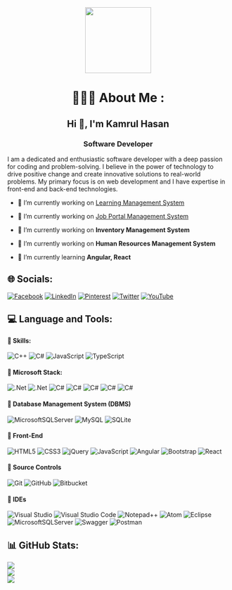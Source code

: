 <div align="center">
  <img height="150" src="https://camo.githubusercontent.com/62da68eb62b1e5f175f7d1f0191dd89a653d7908feb22d37d4a0ab07365d6791/68747470733a2f2f6d656469612e67697068792e636f6d2f6d656469612f4d3967624264396e6244724f5475314d71782f67697068792e676966"  />
  

  
# 🙋🏿‍♂️ About Me :
<h2 align="center">Hi 👋, I'm Kamrul Hasan</h2>
<h3 align="center">Software Developer</h3>


<div align="left">

I am a dedicated and enthusiastic software developer with a deep passion for coding and problem-solving. I believe in the power of technology to drive positive change and create innovative solutions to real-world problems. My primary focus is on web development and I have expertise in front-end and back-end technologies.

<div align="left">

- 🔭 I’m currently working on [Learning Management System](https://tsoftlms.com/)

- 🔭 I’m currently working on [Job Portal Management System](https://techjobbd.com/)

- 🔭 I’m currently working on **Inventory Management System**

- 🔭 I’m currently working on **Human Resources Management System**

- 🌱 I’m currently learning **Angular, React**





## 🌐 Socials:
[![Facebook](https://img.shields.io/badge/Facebook-%231877F2.svg?logo=Facebook&logoColor=white)](https://facebook.com/khpolashbd) 
[![LinkedIn](https://img.shields.io/badge/LinkedIn-%230077B5.svg?logo=linkedin&logoColor=white)](https://linkedin.com/in/khpolash) 
[![Pinterest](https://img.shields.io/badge/Pinterest-%23E60023.svg?logo=Pinterest&logoColor=white)](https://pinterest.com/khpolash) 
[![Twitter](https://img.shields.io/badge/Twitter-%231DA1F2.svg?logo=Twitter&logoColor=white)](https://twitter.com/khpolashbd) 
[![YouTube](https://img.shields.io/badge/YouTube-%23FF0000.svg?logo=YouTube&logoColor=white)](https://youtube.com/@khpolash) 

## 💻 Language and Tools:

#### 🔗 Skills:

![C++](https://img.shields.io/badge/c++-%2300599C.svg?style=for-the-badge&logo=c%2B%2B&logoColor=white)
![C#](https://img.shields.io/badge/c%23-%23239120.svg?style=for-the-badge&logo=c-sharp&logoColor=white)
![JavaScript](https://img.shields.io/badge/javascript-%23323330.svg?style=for-the-badge&logo=javascript&logoColor=%23F7DF1E) 
![TypeScript](https://img.shields.io/badge/typescript-%23007ACC.svg?style=for-the-badge&logo=typescript&logoColor=white) 

#### 🔗 Microsoft Stack:

![.Net](https://img.shields.io/badge/.NET6-5C2D91?style=for-the-badge&logo=.net&logoColor=white) 
![.Net](https://img.shields.io/badge/Microsoft.NET-5C2D91?style=for-the-badge&logo=.net&logoColor=white) 
![C#](https://img.shields.io/badge/NET6-23239120?style=for-the-badge&logo=c-sharp&logoColor=white)
![C#](https://img.shields.io/badge/Asp.Ne&nbsp;MVC&nbsp;5-5C2D91?style=for-the-badge&logo=c-sharp&logoColor=white)
![C#](https://img.shields.io/badge/Asp.Ne&nbsp;Core&nbsp;3.0-5C2D91?style=for-the-badge&logo=c-sharp&logoColor=white)
![C#](https://img.shields.io/badge/Asp.Ne&nbsp;Core&nbsp;6.0-5C2D91?style=for-the-badge&logo=c-sharp&logoColor=white)
![C#](https://img.shields.io/badge/Asp.Ne&nbsp;Core&nbsp;Web&nbsp;Api-5C2D91?style=for-the-badge&logo=c-sharp&logoColor=white)

#### 🔗 Database Management System (DBMS)

![MicrosoftSQLServer](https://img.shields.io/badge/Microsoft%20SQL%20Sever-CC2927?style=for-the-badge&logo=microsoft%20sql%20server&logoColor=white) 
![MySQL](https://img.shields.io/badge/mysql-%2300f.svg?style=for-the-badge&logo=mysql&logoColor=white) 
![SQLite](https://img.shields.io/badge/sqlite-%2307405e.svg?style=for-the-badge&logo=sqlite&logoColor=white)


#### 🔗 Front-End

![HTML5](https://img.shields.io/badge/html5-%23E34F26.svg?style=for-the-badge&logo=html5&logoColor=white)
![CSS3](https://img.shields.io/badge/css3-5C2D91.svg?style=for-the-badge&logo=css3&logoColor=white)
![jQuery](https://img.shields.io/badge/jquery-%230769AD.svg?style=for-the-badge&logo=jquery&logoColor=white) ![JavaScript](https://img.shields.io/badge/javascript-%23323330.svg?style=for-the-badge&logo=javascript&logoColor=%23F7DF1E)
![Angular](https://img.shields.io/badge/angular-%23DD0031.svg?style=for-the-badge&logo=angular&logoColor=white) 
![Bootstrap](https://img.shields.io/badge/bootstrap-%23563D7C.svg?style=for-the-badge&logo=bootstrap&logoColor=white) 
![React](https://img.shields.io/badge/react-%2320232a.svg?style=for-the-badge&logo=react&logoColor=%2361DAFB) 

#### 🔗 Source Controls

![Git](https://img.shields.io/badge/git-%23F05033.svg?style=for-the-badge&logo=git&logoColor=white)
![GitHub](https://img.shields.io/badge/github-%23121011.svg?style=for-the-badge&logo=github&logoColor=white)
![Bitbucket](https://img.shields.io/badge/bitbucket-%230047B3.svg?style=for-the-badge&logo=bitbucket&logoColor=white)

#### 🔗 IDEs

![Visual Studio](https://img.shields.io/badge/Visual%20Studio-5C2D91.svg?style=for-the-badge&logo=visual-studio&logoColor=white)
![Visual Studio Code](https://img.shields.io/badge/Visual%20Studio%20Code-0078d7.svg?style=for-the-badge&logo=visual-studio-code&logoColor=white)
![Notepad++](https://img.shields.io/badge/Notepad++-90E59A.svg?style=for-the-badge&logo=notepad%2b%2b&logoColor=black)
![Atom](https://img.shields.io/badge/Atom-%2366595C.svg?style=for-the-badge&logo=atom&logoColor=white)
![Eclipse](https://img.shields.io/badge/Eclipse-FE7A16.svg?style=for-the-badge&logo=Eclipse&logoColor=white)
![MicrosoftSQLServer](https://img.shields.io/badge/Microsoft%20SQL%20Server-CC2927?style=for-the-badge&logo=microsoft%20sql%20server&logoColor=white)
![Swagger](https://img.shields.io/badge/-Swagger-%23Clojure?style=for-the-badge&logo=swagger&logoColor=white)
![Postman](https://img.shields.io/badge/Postman-FF6C37?style=for-the-badge&logo=postman&logoColor=white)




## 📊 GitHub Stats:
![](https://github-readme-stats.vercel.app/api?username=khpolash&theme=default&hide_border=false&include_all_commits=false&count_private=false)<br/>
![](https://github-readme-streak-stats.herokuapp.com/?user=khpolash&theme=default&hide_border=false)<br/>
![](https://github-readme-stats.vercel.app/api/top-langs/?username=khpolash&theme=default&hide_border=false&include_all_commits=false&count_private=false&layout=compact)


<!-- Proudly created with GPRM ( https://gprm.itsvg.in ) -->
